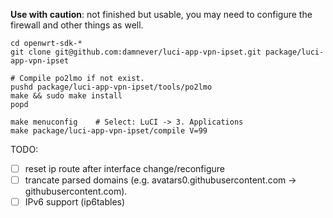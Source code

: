 **Use with caution**: not finished but usable, you may need to configure the firewall and other things as well.

```
cd openwrt-sdk-*
git clone git@github.com:damnever/luci-app-vpn-ipset.git package/luci-app-vpn-ipset

# Compile po2lmo if not exist.
pushd package/luci-app-vpn-ipset/tools/po2lmo
make && sudo make install
popd

make menuconfig    # Select: LuCI -> 3. Applications
make package/luci-app-vpn-ipset/compile V=99
```

TODO:
- [ ] reset ip route after interface change/reconfigure
- [ ] trancate parsed domains (e.g. avatars0.githubusercontent.com -> githubusercontent.com).
- [ ] IPv6 support (ip6tables)
